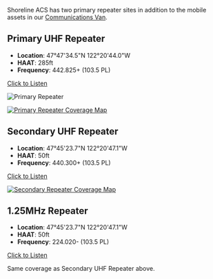 
Shoreline ACS has two primary repeater sites in addition to the mobile assets in our [Communications Van](/equipment/communications_van). 

## Primary UHF Repeater

- **Location**: 47°47'34.5"N 122°20'44.0"W
- **HAAT**: 285ft
- **Frequency**: 442.825+ (103.5 PL)

[Click to Listen](http://homelab.adammelton.com:8073/#freq=442825000,mod=nfm,sql=-150)

![Primary Repeater](/media/primary_repeater.png)

[![Primary Repeater Coverage Map](/media/ShorelineACS_Christa_HWTCoverage.png)](https://www.heywhatsthat.com/?view=WD69RLPG)


## Secondary UHF Repeater

- **Location**: 47°45'23.7"N 122°20'47.1"W
- **HAAT**: 50ft
- **Frequency**: 440.300+ (103.5 PL)

[Click to Listen](http://homelab.adammelton.com:8073/#freq=440300000,mod=nfm,sql=-150)

 [![Secondary Repeater Coverage Map](/media/ShorelineACS_FS61_HWTCoverage.png)](https://www.heywhatsthat.com/?view=CE6X1SNE)

## 1.25MHz Repeater

- **Location**: 47°45'23.7"N 122°20'47.1"W
- **HAAT**: 50ft
- **Frequency**: 224.020- (103.5 PL)

[Click to Listen](http://homelab.adammelton.com:8073/#freq=224020000,mod=nfm,sql=-150)

Same coverage as Secondary UHF Repeater above. 
